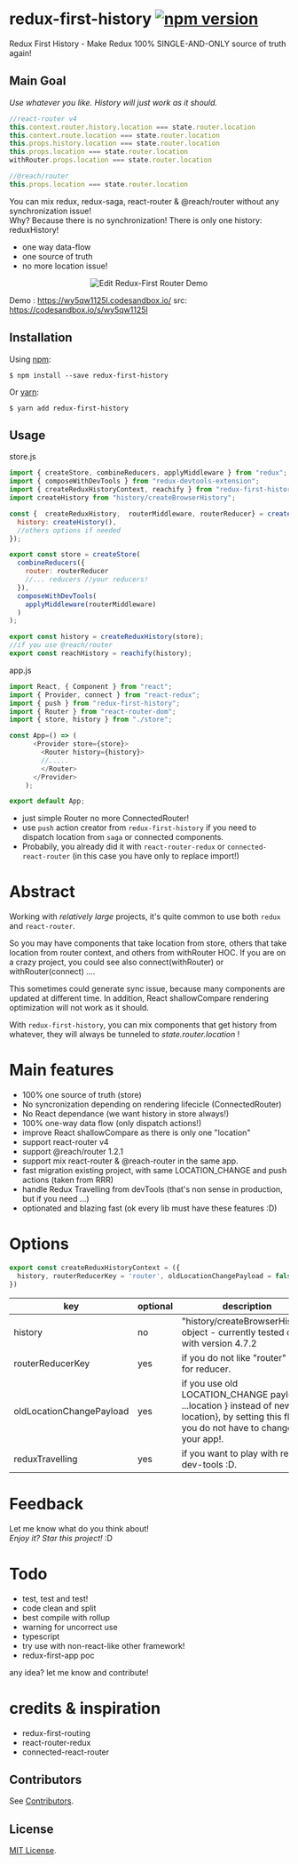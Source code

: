 # redux-first-history [![npm version](https://img.shields.io/npm/v/redux-first-history.svg?style=flat)](https://www.npmjs.org/package/redux-first-history) 

Redux First History - Make Redux 100% SINGLE-AND-ONLY source of truth again!

## Main Goal
*Use whatever you like. History will just work as it should.*

```javascript
//react-router v4
this.context.router.history.location === state.router.location
this.context.route.location === state.router.location
this.props.history.location === state.router.location
this.props.location === state.router.location
withRouter.props.location === state.router.location

//@reach/router
this.props.location === state.router.location
```

You can mix redux, redux-saga, react-router & @reach/router 
without any synchronization issue! <br>
Why? Because there is no synchronization! There is only one history: reduxHistory!
* one way data-flow
* one source of truth
* no more location issue!

<p align="center">
<img alt="Edit Redux-First Router Demo" src="https://i.postimg.cc/HnxxYzmz/Untitled_Diagram.png">
</p>

Demo : https://wy5qw1125l.codesandbox.io/ src: https://codesandbox.io/s/wy5qw1125l

Installation
-----------
Using [npm](https://www.npmjs.com/):

    $ npm install --save redux-first-history

Or [yarn](https://yarnpkg.com/):

    $ yarn add redux-first-history
Usage
-----

store.js

```javascript
import { createStore, combineReducers, applyMiddleware } from "redux";
import { composeWithDevTools } from "redux-devtools-extension";
import { createReduxHistoryContext, reachify } from "redux-first-history";
import createHistory from "history/createBrowserHistory";

const {  createReduxHistory,  routerMiddleware, routerReducer} = createReduxHistoryContext({ 
  history: createHistory(),
  //others options if needed 
});

export const store = createStore(
  combineReducers({
    router: routerReducer
    //... reducers //your reducers!
  }),
  composeWithDevTools(
    applyMiddleware(routerMiddleware)
  )
);

export const history = createReduxHistory(store);
//if you use @reach/router 
export const reachHistory = reachify(history);
```

app.js 
```javascript
import React, { Component } from "react";
import { Provider, connect } from "react-redux";
import { push } from "redux-first-history";
import { Router } from "react-router-dom";
import { store, history } from "./store";

const App=() => (
      <Provider store={store}>
        <Router history={history}>
        //.....
        </Router>
      </Provider>
    );

export default App;
```
* just simple Router no more ConnectedRouter!
* use `push` action creator from `redux-first-history` if you need to dispatch location from `saga` or connected components.
* Probabily, you already did it with `react-router-redux` or `connected-react-router` (in this case you have only to replace import!) 

# Abstract

Working with *relatively large* projects, it's quite common to use both `redux` and `react-router`.

So you may have components that take location from store, others that take location from router context, and others from withRouter HOC. If you are on a crazy project, you could see also connect(withRouter) or withRouter(connect) ....

This sometimes could generate sync issue, because many components are updated at different time.
In addition, React shallowCompare rendering optimization will not work as it should.

With `redux-first-history`, you can mix components that get history from whatever, 
they will always be tunneled to *state.router.location* !

# Main features
 
* 100% one source of truth (store)
* No syncronization depending on rendering lifecicle (ConnectedRouter)
* No React dependance (we want history in store always!)
* 100% one-way data flow (only dispatch actions!)
* improve React shallowCompare as there is only one "location"
* support react-router v4
* support @reach/router 1.2.1
* support mix react-router & @reach-router in the same app.
* fast migration existing project, with same LOCATION_CHANGE and push actions (taken from RRR)
* handle Redux Travelling from devTools (that's non sense in production, but if you need ...) 
* optionated and blazing fast  (ok every lib must have these features :D)

# Options

```javascript 1.8
export const createReduxHistoryContext = ({
  history, routerReducerKey = 'router', oldLocationChangePayload = false, reduxTravelling = false, 
})
```

|key	| optional |description   	| 
|---	|---|---	|
|history	| no| "history/createBrowserHistory" object - currently tested only with version 4.7.2  	| 
|routerReducerKey | yes | if you do not like "router" name for reducer.
|oldLocationChangePayload | yes | if you use old LOCATION_CHANGE payload { ...location } instead of new { location}, by setting this flag you do not have to change your app!.
|reduxTravelling | yes | if you want to play with redux-dev-tools :D.

# Feedback

Let me know what do you think about! <br>
*Enjoy it? Star this project!* :D

# Todo
* test, test and test!
* code clean and split
* best compile with rollup
* warning for uncorrect use
* typescript
* try use with non-react-like other framework!
* redux-first-app poc 

any idea? let me know and contribute!

# credits & inspiration
 - redux-first-routing
 - react-router-redux
 - connected-react-router

Contributors
------------
See [Contributors](https://github.com/salvoravida/redux-first-history/graphs/contributors).

License
-------
[MIT License](https://github.com/salvoravida/redux-first-history/blob/master/LICENSE.md).
